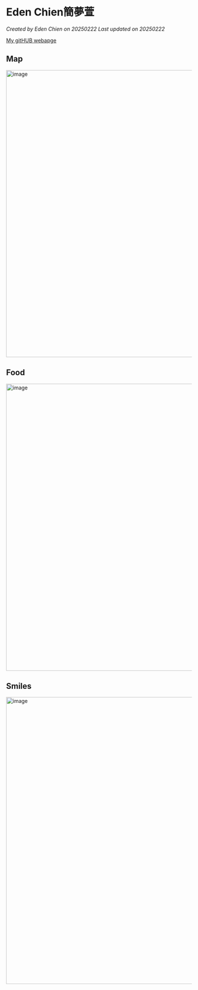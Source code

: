# Eden Chien簡夢萱

*Created by Eden Chien on 20250222 Last updated on 20250222*

[My gitHUB webapge](https://github.com/)



## Map
<img width="776" alt="image" src="https://github.com/user-attachments/assets/f73c6799-3915-44b4-bc16-b5f5f4a85ca2" />




## Food
<img width="776" alt="image" src="https://github.com/user-attachments/assets/1da8497b-32e5-4fd4-a3ab-eecb37303345" />



## Smiles
<img width="776" alt="image" src="https://github.com/user-attachments/assets/102fb787-c2c6-46e2-9478-de438f6d4476" />


